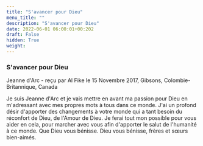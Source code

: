 ```yaml
---
title: "S'avancer pour Dieu"
menu_title: ""
description: "S'avancer pour Dieu"
date: 2022-06-01 06:00:01+00:202
draft: False
hidden: True
weight:
---
```

### S'avancer pour Dieu

Jeanne d'Arc - reçu par Al Fike le 15 Novembre 2017, Gibsons, Colombie-Britannique, Canada

Je suis Jeanne d'Arc et je vais mettre en avant ma passion pour Dieu en m'adressant avec mes propres mots à tous dans ce monde. J'ai un profond désir d'apporter des changements à votre monde qui a tant besoin du réconfort de Dieu, de l'Amour de Dieu. Je ferai tout mon possible pour vous aider en cela, pour marcher avec vous afin d'apporter le salut de l'humanité à ce monde. Que Dieu vous bénisse. Dieu vous bénisse, frères et sœurs bien-aimés.



